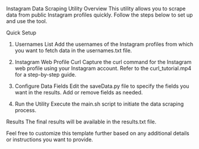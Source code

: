 Instagram Data Scraping Utility
Overview
This utility allows you to scrape data from public Instagram profiles quickly. Follow the steps below to set up and use the tool.

Quick Setup
1. Usernames List
Add the usernames of the Instagram profiles from which you want to fetch data in the usernames.txt file.

2. Instagram Web Profile Curl
Capture the curl command for the Instagram web profile using your Instagram account. Refer to the curl_tutorial.mp4 for a step-by-step guide.

3. Configure Data Fields
Edit the saveData.py file to specify the fields you want in the results. Add or remove fields as needed.

4. Run the Utility
Execute the main.sh script to initiate the data scraping process.

Results
The final results will be available in the results.txt file.

Feel free to customize this template further based on any additional details or instructions you want to provide.
